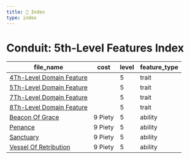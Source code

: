 ```yaml
---
title: 📑 Index
type: index
---
```


# Conduit: 5th-Level Features Index

| file_name                                                | cost    | level | feature_type |
| -------------------------------------------------------- | ------- | ----- | ------------ |
| [4Th-Level Domain Feature](4Th-Level%20Domain%20Feature) |         | 5     | trait        |
| [5Th-Level Domain Feature](5Th-Level%20Domain%20Feature) |         | 5     | trait        |
| [7Th-Level Domain Feature](7Th-Level%20Domain%20Feature) |         | 5     | trait        |
| [8Th-Level Domain Feature](8Th-Level%20Domain%20Feature) |         | 5     | trait        |
| [Beacon Of Grace](Beacon%20Of%20Grace)                   | 9 Piety | 5     | ability      |
| [Penance](Penance)                                       | 9 Piety | 5     | ability      |
| [Sanctuary](Sanctuary)                                   | 9 Piety | 5     | ability      |
| [Vessel Of Retribution](Vessel%20Of%20Retribution)       | 9 Piety | 5     | ability      |
